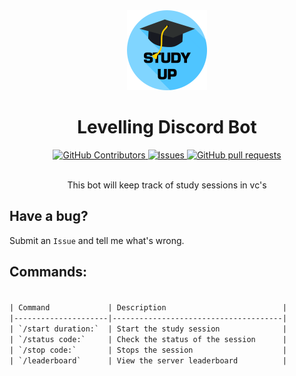 <div align="center">
    <img src="./image.png" height="128" >
</div>
<h1 align="center">Levelling Discord Bot</h1>
<div align="center">
    <a href="https://github.com/JayNightmare/Study-Bot/graphs/contributors">
      <img alt="GitHub Contributors" src="https://img.shields.io/github/contributors/JayNightmare/Study-Bot?color=2db94d" />
    </a>
    <a href="https://github.com/JayNightmare/Study-Bot/issues">
      <img alt="Issues" src="https://img.shields.io/github/issues/JayNightmare/Study-Bot?color=0088ff" />
    </a>
    <a href="https://github.com/JayNightmare/Study-Bot/pulls">
      <img alt="GitHub pull requests" src="https://img.shields.io/github/issues-pr/JayNightmare/Study-Bot?color=0088ff" />
    </a>
    <br/>
</div>
<br/>
<p align="center">This bot will keep track of study sessions in vc's</p>

## Have a bug?
Submit an `Issue` and tell me what's wrong.

## Commands:
<code align=center>
| Command             | Description                          |
|---------------------|--------------------------------------|
| `/start duration:`  | Start the study session              |
| `/status code:`     | Check the status of the session      |
| `/stop code:`       | Stops the session                    |
| `/leaderboard`      | View the server leaderboard          |
</code>
